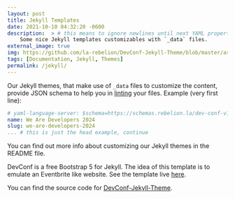 ```yaml
---
layout: post
title: Jekyll Templates
date: 2021-10-10 04:32:20 -0600
description:  > # this means to ignore newlines until next YAML property
    Some nice Jekyll templates customizables with `_data` files.
external_image: true
img: https://github.com/la-rebelion/DevConf-Jekyll-Theme/blob/master/assets/images/template_screenshots/DevConf-Jekyll-Theme.png?raw=true
tags: [Documentation, Jekyll, Themes]
permalink: /jekyll/
---
```


Our Jekyll themes, that make use of `_data` files to customize the content, provide JSON schema to help you in [linting](https://en.wikipedia.org/wiki/Lint_(software)) your files. Example (very first line):

```yaml
# yaml-language-server: $schema=https://schemas.rebelion.la/dev-conf-v1.0.json
name: We Are Developers 2024
slug: we-are-developers-2024
... # this is just the head example, continue
```


You can find out more info about customizing our Jekyll themes in the README file.

DevConf is a free Bootstrap 5 for Jekyll. The idea of this template is to emulate 
an Eventbrite like website. See the template live [here](https://la-rebelion.github.io/DevConf-Jekyll-Theme).

You can find the source code for [DevConf-Jekyll-Theme](https://github.com/la-rebelion/DevConf-Jekyll-Theme).


